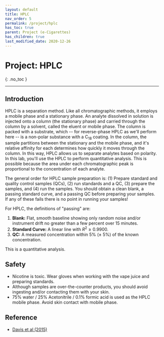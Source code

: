 ```yaml
---
layout: default
title: HPLC
nav_order: 5
permalink: /project/hplc
has_toc: true
parent: Project (e-Cigarettes)
has_children: true
last_modified_date: 2020-12-26
---
```


# Project: HPLC
{: .no_toc  }

----

## Introduction

HPLC is a separation method.  Like all chromatographic methods, it employs a mobile phase and a stationary phase.  An analyte dissolved in solution is injected onto a column (the stationary phase) and carried through the column by a solvent, called the eluent or mobile phase.  The column is packed with a substrate, which -- for reverse-phase HPLC as we'll perform here -- is a non-polar substance with a C<sub>18</sub> coating.  In the column, the sample partitions between the stationary and the mobile phase, and it's relative affinity for each determines how quickly it moves through the column.  In this way, HPLC allows us to separate analytes based on polarity.  In this lab, you'll use the HPLC to perform quantitative analysis.  This is possible because the area under each chromatographic peak is proportional to the concentration of each analyte.

The general order for HPLC sample preparation is: (1) Prepare standard and quality control samples (QCs), (2) run standards and a QC, (3) prepare the samples, and (4) run the samples.  You should obtain a clean blank, a passing standard curve, and a passing QC before preparing your samples.  If any of these fails there is no point in running your samples!

For HPLC, the definitions of "passing" are:  

  1. **Blank:** Flat, smooth baseline showing only random noise and/or instrument drift no greater than a few percent over 15 minutes.  
  1. **Standard Curve:** A linear line with $R^2 \ge 0.9900$.  
  1. **QC:** A measured concentration within 5% ($\pm$ 5%) of the known concentration.  

This is a quantitative analysis.

## Safety

- Nicotine is toxic.  Wear gloves when working with the vape juice and preparing standards.  
- Although samples are over-the-counter products, you should avoid ingesting and/or contacting them with your skin.
- 75% water / 25% Acetonitrile / 0.1% formic acid is used as the HPLC mobile phase.  Avoid skin contact with mobile phase.

## Reference

- [Davis et al (2015)](https://www.ncbi.nlm.nih.gov/pmc/articles/PMC4892702/)
